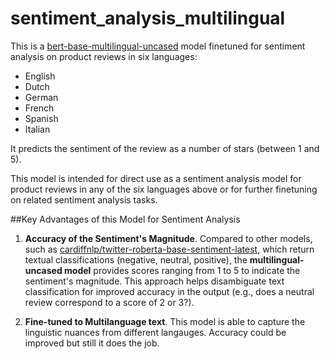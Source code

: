 # sentiment_analysis_multilingual

This is a [bert-base-multilingual-uncased](https://huggingface.co/nlptown/bert-base-multilingual-uncased-sentiment) model finetuned for sentiment analysis on product reviews in six languages: 
- English
- Dutch
- German
- French
- Spanish
- Italian

It predicts the sentiment of the review as a number of stars (between 1 and 5).

This model is intended for direct use as a sentiment analysis model for product reviews in any of the six languages above or for further finetuning on related sentiment analysis tasks.

##Key Advantages of this Model for Sentiment Analysis

1. **Accuracy of the Sentiment's Magnitude**.
Compared to other models, such as [cardiffnlp/twitter-roberta-base-sentiment-latest](https://huggingface.co/cardiffnlp/twitter-roberta-base-sentiment-latest), which return textual classifications (negative, neutral, positive), the **multilingual-uncased model** provides scores ranging from 1 to 5 to indicate the sentiment's magnitude. This approach helps disambiguate text classification for improved accuracy in the output (e.g., does a neutral review correspond to a score of 2 or 3?).

2. **Fine-tuned to Multilanguage text**. This model is able to capture the linguistic nuances from different langauges. Accuracy could be improved but still it does the job.

